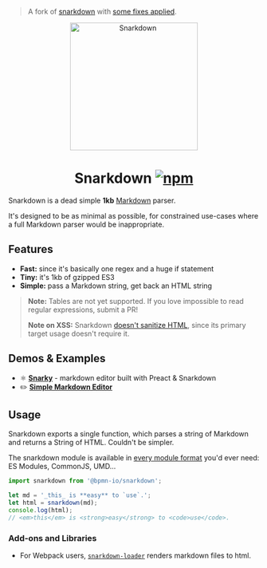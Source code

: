 > A fork of [snarkdown](https://github.com/developit/snarkdown) with [some fixes applied](https://github.com/developit/snarkdown/compare/master...bpmn-io:master).


<p align="center">
  <img src="https://cdn.jsdelivr.net/emojione/assets/svg/1f63c.svg" width="256" height="256" alt="Snarkdown">
</p>
<h1 align="center">
  Snarkdown
  <a href="https://www.npmjs.org/package/@bpmn-io/snarkdown">
    <img src="https://img.shields.io/npm/v/@bpmn-io/snarkdown.svg?style=flat" alt="npm">
  </a>
</h1>

Snarkdown is a dead simple **1kb** [Markdown] parser.

It's designed to be as minimal as possible, for constrained use-cases where a full Markdown parser would be inappropriate.


## Features

- **Fast:** since it's basically one regex and a huge if statement
- **Tiny:** it's 1kb of gzipped ES3
- **Simple:** pass a Markdown string, get back an HTML string

> **Note:** Tables are not yet supported. If you love impossible to read regular expressions, submit a PR!
>
> **Note on XSS:** Snarkdown [doesn't sanitize HTML](https://github.com/developit/snarkdown/issues/70), since its primary target usage doesn't require it.

## Demos & Examples

- ⚛️ [**Snarky**](https://snarky.surge.sh) - markdown editor built with Preact & Snarkdown
- ✏️ [**Simple Markdown Editor**](http://jsfiddle.net/developit/828w6t1x/)


## Usage

Snarkdown exports a single function, which parses a string of Markdown and returns a String of HTML. Couldn't be simpler.

The snarkdown module is available in [every module format](https://unpkg.com/@bpmn-io/snarkdown/dist/) you'd ever need: ES Modules, CommonJS, UMD...

```js
import snarkdown from '@bpmn-io/snarkdown';

let md = '_this_ is **easy** to `use`.';
let html = snarkdown(md);
console.log(html);
// <em>this</em> is <strong>easy</strong> to <code>use</code>.
```

### Add-ons and Libraries

- For Webpack users, [`snarkdown-loader`](https://github.com/Plugin-contrib/snarkdown-loader) renders markdown files to html.



[Markdown]: http://daringfireball.net/projects/markdown/
